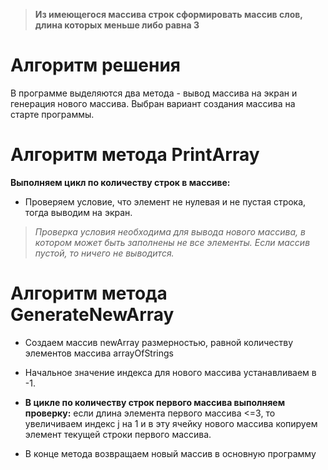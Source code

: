 >**Из имеющегося массива строк сформировать массив слов, длина которых меньше либо равна 3**

# Алгоритм решения

В программе выделяются два метода - вывод массива на экран и генерация нового массива. Выбран вариант создания массива на старте программы. 

# Алгоритм метода PrintArray

**Выполняем цикл по количеству строк в массиве:**

* Проверяем условие, что элемент не нулевая и не пустая строка, тогда выводим на экран. 
>*Проверка условия необходима для вывода нового массива, в котором может быть заполнены не все элементы. Если массив пустой, то ничего не выводится.*

# Алгоритм метода GenerateNewArray

* Создаем массив newArray размерностью, равной количеству элементов массива arrayOfStrings

* Начальное значение индекса для нового массива устанавливаем в -1.

* **В цикле по количеству строк первого массива выполняем проверку:** если длина элемента первого массива <=3, то увеличиваем индекс j на 1 и в эту ячейку нового массива копируем элемент текущей строки первого массива.

* В конце метода возвращаем новый массив в основную программу




